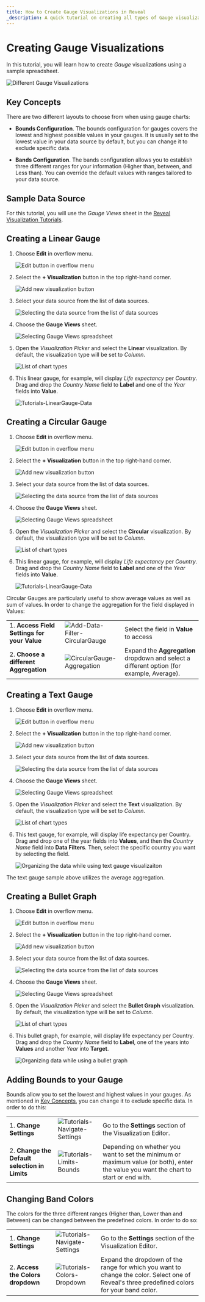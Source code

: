 ```yaml
---
title: How to Create Gauge Visualizations in Reveal 
_description: A quick tutorial on creating all types of Gauge visualizations using a sample spreadsheet.
---
```


# Creating Gauge Visualizations

In this tutorial, you will learn how to create *Gauge* visualizations
using a sample spreadsheet.

![Different Gauge Visualizations](images/different-gauge-visualizations.png)

## Key Concepts

There are two different layouts to choose from when using gauge charts:

  - **Bounds Configuration**. The bounds configuration for gauges covers
    the lowest and highest possible values in your gauges. It is usually
    set to the lowest value in your data source by default, but you can
    change it to exclude specific data.

  - **Bands Configuration**. The bands configuration allows you to
    establish three different ranges for your information (Higher than,
    between, and Less than). You can override the default values with
    ranges tailored to your data source.

## Sample Data Source

For this tutorial, you will use the *Gauge Views* sheet in the <a href="/data/Reveal_Visualization_Tutorials.xlsx" download>Reveal Visualization Tutorials</a>.

<a name='create-linear-gauge'></a>
## Creating a Linear Gauge

1. Choose **Edit** in overflow menu.
   
   ![Edit button in overflow menu](images/overflow-edit-option.png)

2. Select the **+ Visualization** button in the top right-hand corner.

   ![Add new visualization button](images/add-visualization-button.png)                                      

3. Select your data source from the list of data sources.

   ![Selecting the data source from the list of data sources](images/visualization-tutorials-sample.png)
         
4. Choose the **Gauge Views** sheet.
  
   ![Selecting Gauge Views spreadsheet](images/gauge-views.png)
         
5. Open the *Visualization Picker* and select the **Linear** visualization. By default, the visualization type will be set to *Column*. 

   ![List of chart types](images/gauges-linear-chart-types.png)

6. This linear gauge, for example, will display *Life expectancy* per *Country*. Drag and drop the *Country Name* field to **Label** and one of the *Year* fields into **Value**.
  
   ![Tutorials-LinearGauge-Data](images/organizing-data-gauge-visualization.png)                         

<a name='create-circular-gauge'></a>
## Creating a Circular Gauge

1. Choose **Edit** in overflow menu.
   
   ![Edit button in overflow menu](images/overflow-edit-option.png)

2. Select the **+ Visualization** button in the top right-hand corner.

   ![Add new visualization button](images/add-visualization-button.png)                                      

3. Select your data source from the list of data sources.

   ![Selecting the data source from the list of data sources](images/visualization-tutorials-sample.png)                                       

4. Choose the **Gauge Views** sheet.
  
   ![Selecting Gauge Views spreadsheet](images/gauge-views.png)
         
5. Open the *Visualization Picker* and select the **Circular** visualization. By default, the visualization type will be set to *Column*. 

   ![List of chart types](images/gauges-circular-chart-types.png)

6. This linear gauge, for example, will display *Life expectancy* per *Country*. Drag and drop the *Country Name* field to **Label** and one of the *Year* fields into **Value**.
  
   ![Tutorials-LinearGauge-Data](images/organizing-data-circular-gauge-visualization.png) 

<a name='aggregation-instructions'></a>

Circular Gauges are particularly useful to show average values as well
as sum of values. In order to change the aggregation for the field
displayed in Values:

|                                              |                                                                            |                                                                                           |
| -------------------------------------------- | -------------------------------------------------------------------------- | ----------------------------------------------------------------------------------------- |
| 1\. **Access Field Settings for your Value** | ![Add-Data-Filter-CircularGauge](images/value-circular-gauge.png) | Select the field in **Value** to access                                                  |
| 2\. **Choose a different Aggregation**       | ![CircularGauge-Aggregation](images/field-settings-aggregation-options.png)         | Expand the **Aggregation** dropdown and select a different option (for example, Average). |


<a name='create-text-gauge'></a>
## Creating a Text Gauge

1. Choose **Edit** in overflow menu.
   
   ![Edit button in overflow menu](images/overflow-edit-option.png)

2. Select the **+ Visualization** button in the top right-hand corner.

   ![Add new visualization button](images/add-visualization-button.png)                                      

3. Select your data source from the list of data sources.

   ![Selecting the data source from the list of data sources](images/visualization-tutorials-sample.png)                                       

4. Choose the **Gauge Views** sheet.
  
   ![Selecting Gauge Views spreadsheet](images/gauge-views.png)
         
5. Open the *Visualization Picker* and select the **Text** visualization. By default, the visualization type will be set to *Column*. 

   ![List of chart types](images/gauges-text-chart-types.png)

6. This text gauge, for example, will display life expectancy per Country. Drag and drop one of the year fields into **Values**, and then the *Country Name* field into **Data Filters**. Then, select the specific country you want by selecting the field. 

   ![Organizing the data while using text gauge visualizaiton](images/text-gauge-organizing-data.png)

The text gauge sample above utilizes the average aggregation.

<a name='create-bullet-graph-gauge'></a>
## Creating a Bullet Graph

1. Choose **Edit** in overflow menu.
   
   ![Edit button in overflow menu](images/overflow-edit-option.png)

2. Select the **+ Visualization** button in the top right-hand corner.

   ![Add new visualization button](images/add-visualization-button.png)                                      

3. Select your data source from the list of data sources.

   ![Selecting the data source from the list of data sources](images/visualization-tutorials-sample.png)                                       

4. Choose the **Gauge Views** sheet.
  
   ![Selecting Gauge Views spreadsheet](images/gauge-views.png)
         
5. Open the *Visualization Picker* and select the **Bullet Graph** visualization. By default, the visualization type will be set to *Column*. 

   ![List of chart types](images/gauges-bullet-graph-chart-types.png)

6. This bullet graph, for example, will display life expectancy per Country. Drag and drop the *Country Name* field to **Label**, one of the years into **Values** and another *Year* into **Target**.

   ![Organizing data while using a bullet graph](images/bullet-graph-organizing-data.png)

<a name='adding-bounds-gauge'></a>
## Adding Bounds to your Gauge

Bounds allow you to set the lowest and highest values in your gauges. As
mentioned in [Key Concepts](#key-concepts), you can change it to exclude
specific data. In order to do this:

|                                                |                                                                        |                                                                                                                                       |
| ---------------------------------------------- | ---------------------------------------------------------------------- | ------------------------------------------------------------------------------------------------------------------------------------- |
| 1\. **Change Settings**                        | ![Tutorials-Navigate-Settings](images/tutorials-settings.png) | Go to the **Settings** section of the Visualization Editor.                                                                           |
| 2\. **Change the Default selection in Limits** | ![Tutorials-Limits-Bounds](images/limit-options.png)         | Depending on whether you want to set the minimum or maximum value (or both), enter the value you want the chart to start or end with. |

<a name='modify-bands'></a>
## Changing Band Colors

The colors for the three different ranges (Higher than, Lower than and
Between) can be changed between the predefined colors. In order to do
so:

|                                    |                                                                        |                                                                          |
| ---------------------------------- | ---------------------------------------------------------------------- | ------------------------------------------------------------------------ |
| 1\. **Change Settings**            | ![Tutorials-Navigate-Settings](images/tutorials-settings.png) | Go to the **Settings** section of the Visualization Editor.              |
| 2\. **Access the Colors dropdown** | ![Tutorials-Colors-Dropdown](images/band-color-options.png)     | Expand the dropdown of the range for which you want to change the color. Select one of Reveal's three predefined colors for your band color.|

